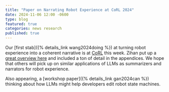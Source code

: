 ```yaml
---
title: "Paper on Narrating Robot Experience at CoRL 2024"
date: 2024-11-06 12:00 -0600
type: blog
featured: true
categories: news research
published: true
---
```


Our [first stab]({% details_link wang2024doing %}) at turning robot experience into a coherent narrative is at [CoRL](https://corl.org) this week. Zihan put up a [great overview here](https://sites.google.com/view/real-world-robot-narration/home) and included a ton of detail in the appendices. We hope that others will pick up on similar applications of LLMs as summarizers and narrators for robot experience.

Also appearing, a [workshop paper]({% details_link gan2024can %}) thinking about how LLMs might help developers edit robot state machines.  